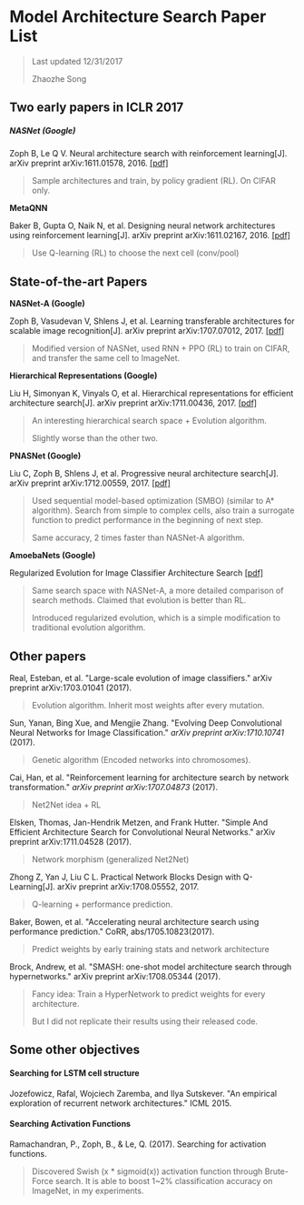 # Model Architecture Search Paper List

> Last updated 12/31/2017
>
> Zhaozhe Song

## Two early papers in ICLR 2017

##### **NASNet (Google)** 

Zoph B, Le Q V. Neural architecture search with reinforcement learning[J]. arXiv preprint arXiv:1611.01578, 2016. [[pdf]](https://arxiv.org/pdf/1611.01578.pdf)

> Sample architectures and train, by policy gradient (RL). On CIFAR only.

**MetaQNN**

Baker B, Gupta O, Naik N, et al. Designing neural network architectures using reinforcement learning[J]. arXiv preprint arXiv:1611.02167, 2016. [[pdf]](https://arxiv.org/pdf/1611.02167.pdf)

> Use Q-learning (RL) to choose the next cell (conv/pool)

## State-of-the-art Papers

**NASNet-A (Google)**

Zoph B, Vasudevan V, Shlens J, et al. Learning transferable architectures for scalable image recognition[J]. arXiv preprint arXiv:1707.07012, 2017. [[pdf]](https://arxiv.org/pdf/1707.07012.pdf)

> Modified version of NASNet, used RNN + PPO (RL) to train on CIFAR, and transfer the same cell to ImageNet.

**Hierarchical Representations (Google)**

Liu H, Simonyan K, Vinyals O, et al. Hierarchical representations for efficient architecture search[J]. arXiv preprint arXiv:1711.00436, 2017. [[pdf]](https://arxiv.org/pdf/1711.00436.pdf)

> An interesting hierarchical search space + Evolution algorithm.
>
> Slightly worse than the other two.

**PNASNet (Google)**

Liu C, Zoph B, Shlens J, et al. Progressive neural architecture search[J]. arXiv preprint arXiv:1712.00559, 2017. [[pdf]](https://arxiv.org/pdf/1712.00559.pdf)

> Used sequential model-based optimization (SMBO) (similar to A* algorithm). Search from simple to complex cells, also train a surrogate function to predict performance in the beginning of next step.
>
> Same accuracy, 2 times faster than NASNet-A algorithm.

**AmoebaNets (Google)**

Regularized Evolution for Image Classifier Architecture Search [[pdf]](https://arxiv.org/pdf/1802.01548.pdf)

> Same search space with NASNet-A, a more detailed comparison of search methods. Claimed that evolution is better than RL.
>
> Introduced regularized evolution, which is a simple modification to traditional evolution algorithm.

## Other papers

Real, Esteban, et al. "Large-scale evolution of image classifiers." arXiv preprint arXiv:1703.01041 (2017).

> Evolution algorithm. Inherit most weights after every mutation.

Sun, Yanan, Bing Xue, and Mengjie Zhang. "Evolving Deep Convolutional Neural Networks for Image Classification." *arXiv preprint arXiv:1710.10741* (2017).

> Genetic algorithm (Encoded networks into chromosomes).

Cai, Han, et al. "Reinforcement learning for architecture search by network transformation." *arXiv preprint arXiv:1707.04873* (2017).

> Net2Net idea + RL

Elsken, Thomas, Jan-Hendrik Metzen, and Frank Hutter. "Simple And Efficient Architecture Search for Convolutional Neural Networks." arXiv preprint arXiv:1711.04528 (2017).

> Network morphism (generalized Net2Net)

Zhong Z, Yan J, Liu C L. Practical Network Blocks Design with Q-Learning[J]. arXiv preprint arXiv:1708.05552, 2017.

> Q-learning + performance prediction.

Baker, Bowen, et al. "Accelerating neural architecture search using performance prediction." CoRR, abs/1705.10823(2017).

> Predict weights by early training stats and network architecture

Brock, Andrew, et al. "SMASH: one-shot model architecture search through hypernetworks." arXiv preprint arXiv:1708.05344 (2017).

> Fancy idea: Train a HyperNetwork to predict weights for every architecture.
>
> But I did not replicate their results using their released code.

## Some other objectives

#### Searching for LSTM cell structure

Jozefowicz, Rafal, Wojciech Zaremba, and Ilya Sutskever. "An empirical exploration of recurrent network architectures." ICML 2015.

#### Searching Activation Functions

Ramachandran, P., Zoph, B., & Le, Q. (2017). Searching for activation functions.

> Discovered Swish (x * sigmoid(x)) activation function through Brute-Force search. It is able to boost 1~2% classification accuracy on ImageNet, in my experiments.